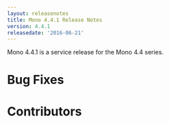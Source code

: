 ```yaml
---
layout: releasenotes
title: Mono 4.4.1 Release Notes
version: 4.4.1
releasedate: '2016-06-21'
---
```


Mono 4.4.1 is a service release for the Mono 4.4 series.

Bug Fixes
=========


Contributors
============


